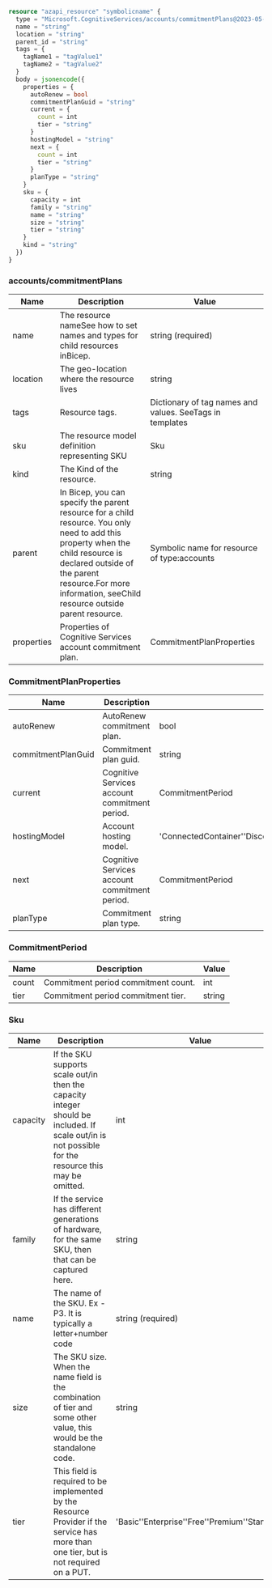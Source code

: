 ```terraform
resource "azapi_resource" "symbolicname" {
  type = "Microsoft.CognitiveServices/accounts/commitmentPlans@2023-05-01"
  name = "string"
  location = "string"
  parent_id = "string"
  tags = {
    tagName1 = "tagValue1"
    tagName2 = "tagValue2"
  }
  body = jsonencode({
    properties = {
      autoRenew = bool
      commitmentPlanGuid = "string"
      current = {
        count = int
        tier = "string"
      }
      hostingModel = "string"
      next = {
        count = int
        tier = "string"
      }
      planType = "string"
    }
    sku = {
      capacity = int
      family = "string"
      name = "string"
      size = "string"
      tier = "string"
    }
    kind = "string"
  })
}

```

### accounts/commitmentPlans

| Name | Description | Value |
|-|-|-|
| name | The resource nameSee how to set names and types for child resources inBicep. | string (required) |
| location | The geo-location where the resource lives | string |
| tags | Resource tags. | Dictionary of tag names and values. SeeTags in templates |
| sku | The resource model definition representing SKU | Sku |
| kind | The Kind of the resource. | string |
| parent | In Bicep, you can specify the parent resource for a child resource. You only need to add this property when the child resource is declared outside of the parent resource.For more information, seeChild resource outside parent resource. | Symbolic name for resource of type:accounts |
| properties | Properties of Cognitive Services account commitment plan. | CommitmentPlanProperties |


### CommitmentPlanProperties

| Name | Description | Value |
|-|-|-|
| autoRenew | AutoRenew commitment plan. | bool |
| commitmentPlanGuid | Commitment plan guid. | string |
| current | Cognitive Services account commitment period. | CommitmentPeriod |
| hostingModel | Account hosting model. | 'ConnectedContainer''DisconnectedContainer''ProvisionedWeb''Web' |
| next | Cognitive Services account commitment period. | CommitmentPeriod |
| planType | Commitment plan type. | string |


### CommitmentPeriod

| Name | Description | Value |
|-|-|-|
| count | Commitment period commitment count. | int |
| tier | Commitment period commitment tier. | string |


### Sku

| Name | Description | Value |
|-|-|-|
| capacity | If the SKU supports scale out/in then the capacity integer should be included. If scale out/in is not possible for the resource this may be omitted. | int |
| family | If the service has different generations of hardware, for the same SKU, then that can be captured here. | string |
| name | The name of the SKU. Ex - P3. It is typically a letter+number code | string (required) |
| size | The SKU size. When the name field is the combination of tier and some other value, this would be the standalone code. | string |
| tier | This field is required to be implemented by the Resource Provider if the service has more than one tier, but is not required on a PUT. | 'Basic''Enterprise''Free''Premium''Standard' |


